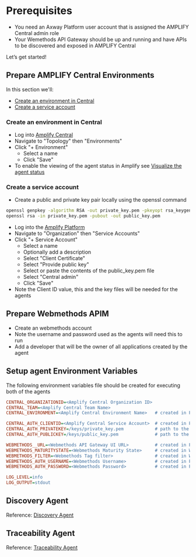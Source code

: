 # Prerequisites

* You need an Axway Platform user account that is assigned the AMPLIFY Central admin role
* Your Wemethods API Gateway should be up and running and have APIs to be discovered and exposed in AMPLIFY Central

Let’s get started!

## Prepare AMPLIFY Central Environments

In this section we'll:

* [Create an environment in Central](#create-an-environment-in-central)
* [Create a service account](#create-a-service-account)

### Create an environment in Central

* Log into [Amplify Central](https://apicentral.axway.com)
* Navigate to "Topology" then "Environments"
* Click "+ Environment"
  * Select a name
  * Click "Save"
* To enable the viewing of the agent status in Amplify see [Visualize the agent status](https://docs.axway.com/bundle/amplify-central/page/docs/connect_manage_environ/environment_agent_resources/index.html#add-your-agent-resources-to-the-environment)

### Create a service account

* Create a public and private key pair locally using the openssl command

```sh
openssl genpkey -algorithm RSA -out private_key.pem -pkeyopt rsa_keygen_bits: 2048
openssl rsa -in private_key.pem -pubout -out public_key.pem
```

* Log into the [Amplify Platform](https://platform.axway.com)
* Navigate to "Organization" then "Service Accounts"
* Click "+ Service Account"
  * Select a name
  * Optionally add a description
  * Select "Client Certificate"
  * Select "Provide public key"
  * Select or paste the contents of the public_key.pem file
  * Select "Central admin"
  * Click "Save"
* Note the Client ID value, this and the key files will be needed for the agents

## Prepare Webmethods APIM

* Create an webmethods account
* Note the username and password used as the agents will need this to run
* Add a developer that will be the owner of all applications created by the agent

## Setup agent Environment Variables

The following environment variables file should be created for executing both of the agents

```ini
CENTRAL_ORGANIZATIONID=<Amplify Central Organization ID>
CENTRAL_TEAM=<Amplify Central Team Name>
CENTRAL_ENVIRONMENT=<Amplify Central Environment Name>   # created in Prepare AMPLIFY Central Environments step

CENTRAL_AUTH_CLIENTID=<Amplify Central Service Account>  # created in Prepare AMPLIFY Central Environments step
CENTRAL_AUTH_PRIVATEKEY=/keys/private_key.pem            # path to the key file created with openssl
CENTRAL_AUTH_PUBLICKEY=/keys/public_key.pem              # path to the key file created with openssl

WEBMETHODS__URL=<Webmethods API Gateway UI URL>          # created in Prepare Webmethods agent step
WEBMETHODS_MATURITYSTATE=<Webmethods Maturity State>     # created in Webmethods agent step
WEBMETHODS_FILTER=<Webmethods Tag filter>                # created in Webmethods agent step
WEBMETHODS_AUTH_USERNAME=<Webmethods Username>           # created in Prepare Webmethods agent step
WEBMETHODS_AUTH_PASSWORD=<Webmethods Password>           # created in Prepare Webmethods agent step

LOG_LEVEL=info
LOG_OUTPUT=stdout
```

## Discovery Agent

Reference: [Discovery Agent](README_discovery.md)

## Traceability Agent

Reference: [Traceability Agent](README_traceability.md)